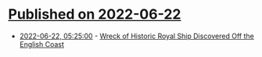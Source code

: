 # [Published on 2022-06-22](index.md)

* [2022-06-22, 05:25:00](https://soylentnews.org/article.pl?sid=22/06/21/1436223&from=rss) - [Wreck of Historic Royal Ship Discovered Off the English Coast](https://soylentnews.org/article.pl?sid=22/06/21/1436223&from=rss)
